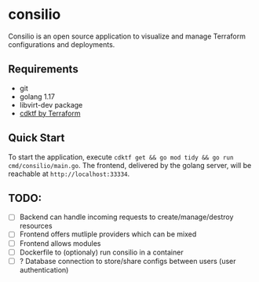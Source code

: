 # consilio

Consilio is an open source application to visualize and manage Terraform configurations and deployments.

## Requirements

* git
* golang 1.17
* libvirt-dev package
* [cdktf by Terraform](https://learn.hashicorp.com/tutorials/terraform/cdktf-install?in=terraform/cdktf)

## Quick Start

To start the application, execute ```cdktf get && go mod tidy && go run cmd/consilio/main.go```.
The frontend, delivered by the golang server, will be reachable at ```http://localhost:33334```.

## TODO:

- [ ] Backend can handle incoming requests to create/manage/destroy resources
- [ ] Frontend offers mutliple providers which can be mixed
- [ ] Frontend allows modules
- [ ] Dockerfile to (optionaly) run consilio in a container
- [ ] ? Database connection to store/share configs between users (user authentication)